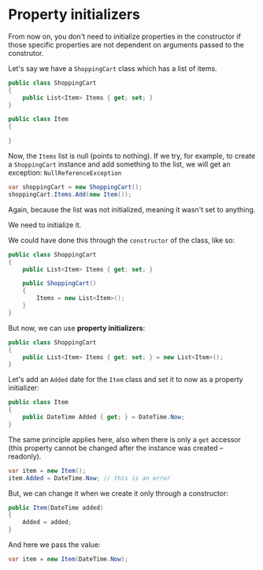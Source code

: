 # Property initializers

From now on, you don't need to initialize properties in the constructor if those specific properties are not dependent on arguments passed to the construtor.

Let's say we have a `ShoppingCart` class which has a list of items.

``` csharp
public class ShoppingCart
{
    public List<Item> Items { get; set; }
}

public class Item
{

}
```

Now, the `Items` list is null (points to nothing). If we try, for example, to create a `ShoppingCart` instance and add something to the list, we will get an exception: `NullReferenceException`

``` csharp
var shoppingCart = new ShoppingCart();
shoppingCart.Items.Add(new Item());
```

Again, because the list was not initialized, meaning it wasn't set to anything.

We need to initialize it.

We could have done this through the `constructor` of the class, like so:

``` csharp
public class ShoppingCart
{
    public List<Item> Items { get; set; }

    public ShoppingCart()
    {
        Items = new List<Item>();
    }
}
```

But now, we can use **property initializers**:

``` csharp
public class ShoppingCart
{
    public List<Item> Items { get; set; } = new List<Item>();
}
```

Let's add an `Added` date for the `Item` class and set it to now as a property initializer:

``` csharp
public class Item
{
    public DateTime Added { get; } = DateTime.Now;
}
```

The same principle applies here, also when there is only a `get` accessor (this property cannot be changed after the instance was created – readonly).

``` csharp
var item = new Item();
item.Added = DateTime.Now; // this is an error
```

But, we can change it when we create it only through a constructor:

``` csharp
public Item(DateTime added)
{
    Added = added;
}
```

And here we pass the value:

``` csharp
var item = new Item(DateTime.Now);
```
